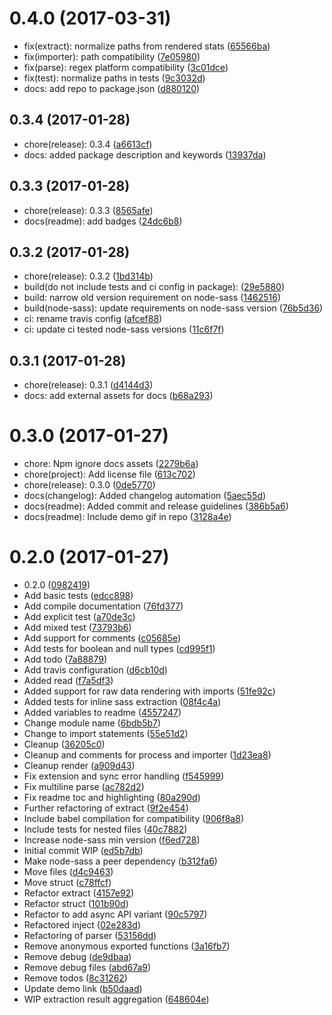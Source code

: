 <a name="0.4.0"></a>
# 0.4.0 (2017-03-31)

* fix(extract): normalize paths from rendered stats ([65566ba](https://github.com/jgranstrom/sass-extract/commit/65566ba))
* fix(importer): path compatibility ([7e05980](https://github.com/jgranstrom/sass-extract/commit/7e05980))
* fix(parse): regex platform compatibility ([3c01dce](https://github.com/jgranstrom/sass-extract/commit/3c01dce))
* fix(test): normalize paths in tests ([9c3032d](https://github.com/jgranstrom/sass-extract/commit/9c3032d))
* docs: add repo to package.json ([d880120](https://github.com/jgranstrom/sass-extract/commit/d880120))



<a name="0.3.4"></a>
## 0.3.4 (2017-01-28)

* chore(release): 0.3.4 ([a6613cf](https://github.com/jgranstrom/sass-extract/commit/a6613cf))
* docs: added package description and keywords ([13937da](https://github.com/jgranstrom/sass-extract/commit/13937da))



<a name="0.3.3"></a>
## 0.3.3 (2017-01-28)

* chore(release): 0.3.3 ([8565afe](https://github.com/jgranstrom/sass-extract/commit/8565afe))
* docs(readme): add badges ([24dc6b8](https://github.com/jgranstrom/sass-extract/commit/24dc6b8))



<a name="0.3.2"></a>
## 0.3.2 (2017-01-28)

* chore(release): 0.3.2 ([1bd314b](https://github.com/jgranstrom/sass-extract/commit/1bd314b))
* build(do not include tests and ci config in package): ([29e5880](https://github.com/jgranstrom/sass-extract/commit/29e5880))
* build: narrow old version requirement on node-sass ([1462516](https://github.com/jgranstrom/sass-extract/commit/1462516))
* build(node-sass): update requirements on node-sass version ([76b5d36](https://github.com/jgranstrom/sass-extract/commit/76b5d36))
* ci: rename travis config ([afcef88](https://github.com/jgranstrom/sass-extract/commit/afcef88))
* ci: update ci tested node-sass versions ([11c6f7f](https://github.com/jgranstrom/sass-extract/commit/11c6f7f))



<a name="0.3.1"></a>
## 0.3.1 (2017-01-28)

* chore(release): 0.3.1 ([d4144d3](https://github.com/jgranstrom/sass-extract/commit/d4144d3))
* docs: add external assets for docs ([b68a293](https://github.com/jgranstrom/sass-extract/commit/b68a293))



<a name="0.3.0"></a>
# 0.3.0 (2017-01-27)

* chore: Npm ignore docs assets ([2279b6a](https://github.com/jgranstrom/sass-extract/commit/2279b6a))
* chore(project): Add license file ([613c702](https://github.com/jgranstrom/sass-extract/commit/613c702))
* chore(release): 0.3.0 ([0de5770](https://github.com/jgranstrom/sass-extract/commit/0de5770))
* docs(changelog): Added changelog automation ([5aec55d](https://github.com/jgranstrom/sass-extract/commit/5aec55d))
* docs(readme): Added commit and release guidelines ([386b5a6](https://github.com/jgranstrom/sass-extract/commit/386b5a6))
* docs(readme): Include demo gif in repo ([3128a4e](https://github.com/jgranstrom/sass-extract/commit/3128a4e))



<a name="0.2.0"></a>
# 0.2.0 (2017-01-27)

* 0.2.0 ([0982419](https://github.com/jgranstrom/sass-extract/commit/0982419))
* Add basic tests ([edcc898](https://github.com/jgranstrom/sass-extract/commit/edcc898))
* Add compile documentation ([76fd377](https://github.com/jgranstrom/sass-extract/commit/76fd377))
* Add explicit test ([a70de3c](https://github.com/jgranstrom/sass-extract/commit/a70de3c))
* Add mixed test ([73793b6](https://github.com/jgranstrom/sass-extract/commit/73793b6))
* Add support for comments ([c05685e](https://github.com/jgranstrom/sass-extract/commit/c05685e))
* Add tests for boolean and null types ([cd995f1](https://github.com/jgranstrom/sass-extract/commit/cd995f1))
* Add todo ([7a88879](https://github.com/jgranstrom/sass-extract/commit/7a88879))
* Add travis configuration ([d6cb10d](https://github.com/jgranstrom/sass-extract/commit/d6cb10d))
* Added read ([f7a5df3](https://github.com/jgranstrom/sass-extract/commit/f7a5df3))
* Added support for raw data rendering with imports ([51fe92c](https://github.com/jgranstrom/sass-extract/commit/51fe92c))
* Added tests for inline sass extraction ([08f4c4a](https://github.com/jgranstrom/sass-extract/commit/08f4c4a))
* Added variables to readme ([4557247](https://github.com/jgranstrom/sass-extract/commit/4557247))
* Change module name ([6bdb5b7](https://github.com/jgranstrom/sass-extract/commit/6bdb5b7))
* Change to import statements ([55e51d2](https://github.com/jgranstrom/sass-extract/commit/55e51d2))
* Cleanup ([36205c0](https://github.com/jgranstrom/sass-extract/commit/36205c0))
* Cleanup and comments for process and importer ([1d23ea8](https://github.com/jgranstrom/sass-extract/commit/1d23ea8))
* Cleanup render ([a909d43](https://github.com/jgranstrom/sass-extract/commit/a909d43))
* Fix extension and sync error handling ([f545999](https://github.com/jgranstrom/sass-extract/commit/f545999))
* Fix multiline parse ([ac782d2](https://github.com/jgranstrom/sass-extract/commit/ac782d2))
* Fix readme toc and highlighting ([80a290d](https://github.com/jgranstrom/sass-extract/commit/80a290d))
* Further refactoring of extract ([9f2e454](https://github.com/jgranstrom/sass-extract/commit/9f2e454))
* Include babel compilation for compatibility ([906f8a8](https://github.com/jgranstrom/sass-extract/commit/906f8a8))
* Include tests for nested files ([40c7882](https://github.com/jgranstrom/sass-extract/commit/40c7882))
* Increase node-sass min version ([f6ed728](https://github.com/jgranstrom/sass-extract/commit/f6ed728))
* Initial commit WIP ([ed5b7db](https://github.com/jgranstrom/sass-extract/commit/ed5b7db))
* Make node-sass a peer dependency ([b312fa6](https://github.com/jgranstrom/sass-extract/commit/b312fa6))
* Move files ([d4c9463](https://github.com/jgranstrom/sass-extract/commit/d4c9463))
* Move struct ([c78ffcf](https://github.com/jgranstrom/sass-extract/commit/c78ffcf))
* Refactor extract ([4157e92](https://github.com/jgranstrom/sass-extract/commit/4157e92))
* Refactor struct ([101b90d](https://github.com/jgranstrom/sass-extract/commit/101b90d))
* Refactor to add async API variant ([90c5797](https://github.com/jgranstrom/sass-extract/commit/90c5797))
* Refactored inject ([02e283d](https://github.com/jgranstrom/sass-extract/commit/02e283d))
* Refactoring of parser ([53156dd](https://github.com/jgranstrom/sass-extract/commit/53156dd))
* Remove anonymous exported functions ([3a16fb7](https://github.com/jgranstrom/sass-extract/commit/3a16fb7))
* Remove debug ([de9dbaa](https://github.com/jgranstrom/sass-extract/commit/de9dbaa))
* Remove debug files ([abd67a9](https://github.com/jgranstrom/sass-extract/commit/abd67a9))
* Remove todos ([8c31262](https://github.com/jgranstrom/sass-extract/commit/8c31262))
* Update demo link ([b50daad](https://github.com/jgranstrom/sass-extract/commit/b50daad))
* WIP extraction result aggregation ([648604e](https://github.com/jgranstrom/sass-extract/commit/648604e))



